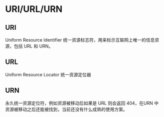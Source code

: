 # URI/URL/URN

## URI

Uniform Resource Identifier 统一资源标志符，用来标示互联网上唯一的信息资源，包括 URL 和 URN。

## URL

Uniform Resource Locator 统一资源定位器

## URN

永久统一资源定位符，例如资源被移动后如果是 URL 则会返回 404，在URN 中资源被移动之后还能被找到，当前还没有什么成熟的使用方案。